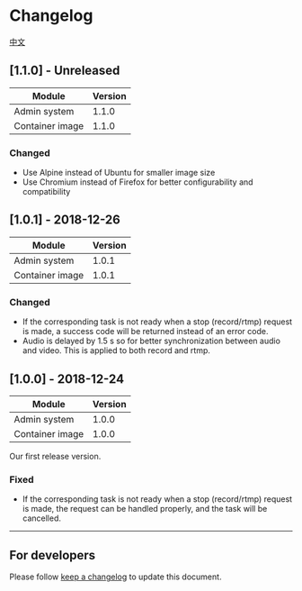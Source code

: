 # Changelog

[中文](/CHANGELOG-CN.md)

## [1.1.0] - Unreleased

| Module          | Version |
| --------------- | ------- |
| Admin system    | 1.1.0   |
| Container image | 1.1.0   |

### Changed

- Use Alpine instead of Ubuntu for smaller image size
- Use Chromium instead of Firefox for better configurability and compatibility

## [1.0.1] - 2018-12-26

| Module          | Version |
| --------------- | ------- |
| Admin system    | 1.0.1   |
| Container image | 1.0.1   |

### Changed

- If the corresponding task is not ready when a stop (record/rtmp) request is made, a success code will be returned instead of an error code.
- Audio is delayed by 1.5 s so for better synchronization between audio and video. This is applied to both record and rtmp.

## [1.0.0] - 2018-12-24

| Module          | Version |
| --------------- | ------- |
| Admin system    | 1.0.0   |
| Container image | 1.0.0   |

Our first release version.

### Fixed

- If the corresponding task is not ready when a stop (record/rtmp) request is made, the request can be handled properly, and the task will be cancelled.

---

## For developers

Please follow [keep a changelog](https://keepachangelog.com/en/1.0.0/) to update this document.